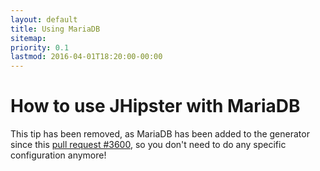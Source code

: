 ```yaml
---
layout: default
title: Using MariaDB
sitemap:
priority: 0.1
lastmod: 2016-04-01T18:20:00-00:00
---
```

# How to use JHipster with MariaDB

This tip has been removed, as MariaDB has been added to the generator since this [pull request #3600](https://github.com/bpmlabs/generator-jhipster/pull/3600), so you don't need to do any specific configuration anymore!
